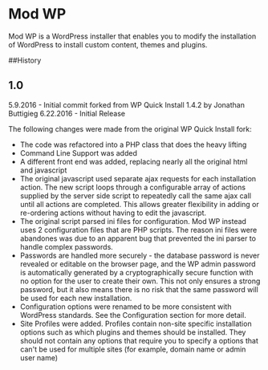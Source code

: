 Mod WP
================
Mod WP is a WordPress installer that enables you to modify the installation of 
WordPress to install custom content, themes and plugins. 



##History


1.0
-----------

5.9.2016 - Initial commit forked from WP Quick Install 1.4.2 by Jonathan Buttigieg
6.22.2016 - Initial Release

The following changes were made from the original WP Quick Install fork:
* The code was refactored into a PHP class that does the heavy lifting
* Command Line Support was added
* A different front end was added, replacing nearly all the original html and javascript
* The original javascript used separate ajax requests for each installation action. The new script loops through a configurable array of actions supplied by the server side script to repeatedly call the same ajax call until all actions are completed. This allows greater flexibility in adding or re-ordering actions without having to edit the javascript.
* The original script parsed ini files for configuration. Mod WP instead uses 2 configuration files that are PHP scripts. The reason ini files were abandones was due to an apparent bug that prevented the ini parser to handle complex passwords.
* Passwords are handled more securely - the database password is never revealed or editable on the browser page, and the WP admin password is automatically generated by a cryptographically secure function with no option for the user to create their own. This not only ensures a strong password, but it also means there is no risk that the same password will be used for each new installation.
* Configuration options were renamed to be more consistent with WordPress standards.  See the Configuration section for more detail.
* Site Profiles were added. Profiles contain non-site specific installation options such as which  plugins and themes should be installed. They should not contain any options that require you to specify a options that can't be used for multiple sites (for example, domain name or admin user name)

